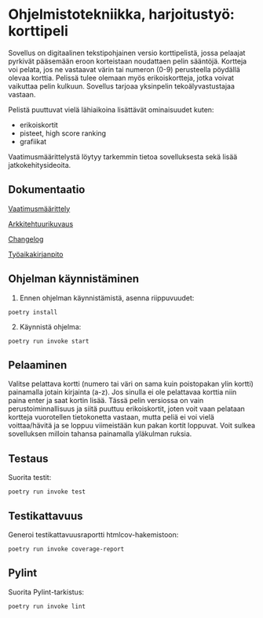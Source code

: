 # Ohjelmistotekniikka, harjoitustyö: korttipeli

Sovellus on digitaalinen tekstipohjainen versio korttipelistä, jossa pelaajat pyrkivät pääsemään eroon korteistaan noudattaen pelin sääntöjä. Kortteja voi pelata, jos ne vastaavat värin tai numeron (0-9) perusteella pöydällä olevaa korttia. Pelissä tulee olemaan myös erikoiskortteja, jotka voivat vaikuttaa pelin kulkuun. Sovellus tarjoaa yksinpelin tekoälyvastustajaa vastaan.

Pelistä puuttuvat vielä lähiaikoina lisättävät ominaisuudet kuten:
- erikoiskortit
- pisteet, high score ranking
- grafiikat

Vaatimusmäärittelystä löytyy tarkemmin tietoa sovelluksesta sekä lisää jatkokehitysideoita. 

## Dokumentaatio

[Vaatimusmäärittely](https://github.com/honjen/ot-harjoitustyo/blob/main/dokumentaatio/vaatimusmaarittely.md)

[Arkkitehtuurikuvaus](https://github.com/honjen/ot-harjoitustyo/blob/main/dokumentaatio/arkkitehtuuri.md)

[Changelog](https://github.com/honjen/ot-harjoitustyo/blob/main/dokumentaatio/changelog.md)

[Työaikakirjanpito](https://github.com/honjen/ot-harjoitustyo/blob/main/dokumentaatio/tuntikirjanpito.md)


## Ohjelman käynnistäminen

1. Ennen ohjelman käynnistämistä, asenna riippuvuudet:

```
poetry install
```

2. Käynnistä ohjelma:

```
poetry run invoke start
```

## Pelaaminen

Valitse pelattava kortti (numero tai väri on sama kuin poistopakan ylin kortti) painamalla jotain kirjainta (a-z). Jos sinulla ei ole pelattavaa korttia niin paina enter ja saat kortin lisää. Tässä pelin versiossa on vain perustoiminnallisuus ja siitä puuttuu erikoiskortit, joten voit vaan pelataan kortteja vuorotellen tietokonetta vastaan, mutta peliä ei voi vielä voittaa/hävitä ja se loppuu viimeistään kun pakan kortit loppuvat. Voit sulkea sovelluksen milloin tahansa painamalla yläkulman ruksia.

## Testaus

Suorita testit:

```
poetry run invoke test
```

## Testikattavuus

Generoi testikattavuusraportti htmlcov-hakemistoon:

```
poetry run invoke coverage-report
```

## Pylint

Suorita Pylint-tarkistus:

```
poetry run invoke lint
```
